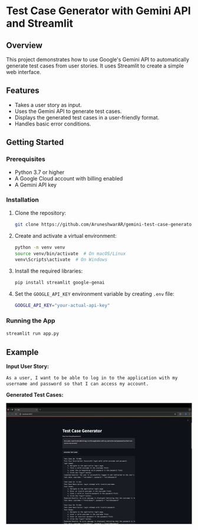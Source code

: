 # Test Case Generator with Gemini API and Streamlit

## Overview

This project demonstrates how to use Google's Gemini API to automatically generate test cases from user stories. It uses Streamlit to create a simple web interface.

## Features

- Takes a user story as input.
- Uses the Gemini API to generate test cases.
- Displays the generated test cases in a user-friendly format.
- Handles basic error conditions.

## Getting Started

### Prerequisites

- Python 3.7 or higher
- A Google Cloud account with billing enabled
- A Gemini API key

### Installation

1.  Clone the repository:
    ```bash
    git clone https://github.com/AruneshwarAR/gemini-test-case-generator.git
    ```
2.  Create and activate a virtual environment:
    ```bash
    python -m venv venv
    source venv/bin/activate  # On macOS/Linux
    venv\Scripts\activate  # On Windows
    ```
3.  Install the required libraries:
    ```bash
    pip install streamlit google-genai
    ```
4.  Set the `GOOGLE_API_KEY` environment variable by creating `.env` file:
    ```bash
    GOOGLE_API_KEY="your-actual-api-key"
    ```

### Running the App

```bash
streamlit run app.py
```

## Example

**Input User Story:**

```
As a user, I want to be able to log in to the application with my username and password so that I can access my account.
```

**Generated Test Cases:**

![Generated Test Cases](images/screenshot3.png)
